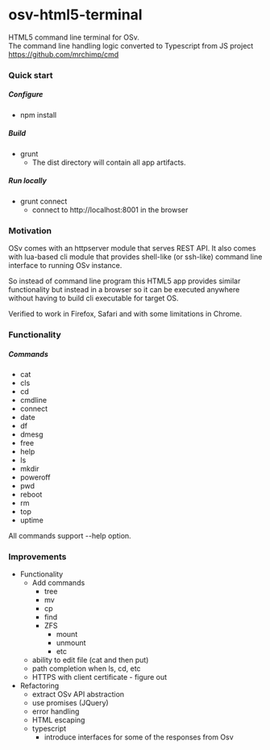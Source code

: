 # osv-html5-terminal
HTML5 command line terminal for OSv.  
The command line handling logic converted to Typescript from JS project https://github.com/mrchimp/cmd

### Quick start
##### Configure
* npm install

##### Build
* grunt
  * The dist directory will contain all app artifacts.

##### Run locally
* grunt connect
  * connect to http://localhost:8001 in the browser

### Motivation
OSv comes with an httpserver module that serves REST API. It also comes with lua-based cli 
module that provides shell-like (or ssh-like) command line interface to running OSv instance.  

So instead of command line program this HTML5 app provides similar functionality but instead 
in a browser so it can be executed anywhere without having to build cli executable for target OS.

Verified to work in Firefox, Safari and with some limitations in Chrome.

### Functionality
##### Commands
* cat	
* cls
* cd
* cmdline	
* connect
* date	
* df		
* dmesg	
* free	
* help
* ls		
* mkdir	
* poweroff	
* pwd	
* reboot
* rm		
* top	
* uptime

All commands support --help option.

### Improvements
- Functionality
    - Add commands
        - tree
        - mv
        - cp
        - find
        - ZFS
            - mount
            - unmount
            - etc
    - ability to edit file (cat and then put)
    - path completion when ls, cd, etc
    - HTTPS with client certificate - figure out 
- Refactoring
    - extract OSv API abstraction
    - use promises (JQuery)
    - error handling
    - HTML escaping
    - typescript
        - introduce interfaces for some of the responses from Osv
